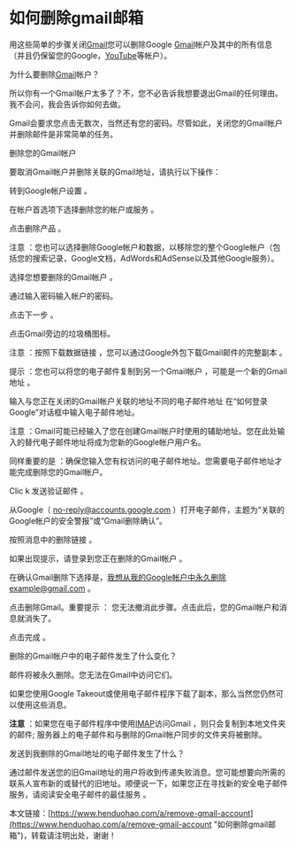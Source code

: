 # 如何删除gmail邮箱
用这些简单的步骤关闭[Gmail](https://www.henduohao.com/tag/gmail "Gmail是Google的免费网络邮件服务，也是世界上用户量最多的邮箱。")您可以删除Google [Gmail](https://www.henduohao.com/tag/gmail "Gmail是Google的免费网络邮件服务，也是世界上用户量最多的邮箱。")帐户及其中的所有信息（并且仍保留您的Google，[YouTube](https://www.henduohao.com/tag/youtube "YouTube，谷歌旗下的美国影音分享网站，是目前全球最大的视频搜索和分享平台。")等帐户）。




为什么要删除[Gmail](https://www.henduohao.com/tag/gmail "Gmail是Google的免费网络邮件服务，也是世界上用户量最多的邮箱。")帐户？

所以你有一个Gmail帐户太多了？不，您不必告诉我想要退出Gmail的任何理由。我不会问，我会告诉你如何去做。

Gmail会要求您点击无数次，当然还有您的密码。尽管如此，关闭您的Gmail帐户并删除邮件是非常简单的任务。




删除您的Gmail帐户

要取消Gmail帐户并删除关联的Gmail地址，请执行以下操作：




转到Google帐户设置 。

在帐户首选项下选择删除您的帐户或服务 。

点击删除产品 。

注意 ：您也可以选择删除Google帐户和数据，以移除您的整个Google帐户（包括您的搜索记录，Google文档，AdWords和AdSense以及其他Google服务）。

选择您想要删除的Gmail帐户 。

通过输入密码输入帐户的密码。

点击下一步 。

点击Gmail旁边的垃圾桶图标。

注意 ：按照下载数据链接 ，您可以通过Google外包下载Gmail邮件的完整副本 。

提示 ：您也可以将您的电子邮件复制到另一个Gmail帐户 ，可能是一个新的Gmail地址 。

输入与您正在关闭的Gmail帐户关联的地址不同的电子邮件地址 在“如何登录Google”对话框中输入电子邮件地址。

注意 ：Gmail可能已经输入了您在创建Gmail帐户时使用的辅助地址。您在此处输入的替代电子邮件地址将成为您新的Google帐户用户名。

同样重要的是 ：确保您输入您有权访问的电子邮件地址。您需要电子邮件地址才能完成删除您的Gmail帐户。

Clic k 发送验证邮件 。

从Google（ no-reply@accounts.google.com ）打开电子邮件，主题为“关联的Google帐户的安全警报”或“Gmail删除确认”。

按照消息中的删除链接 。

如果出现提示，请登录到您正在删除的Gmail帐户 。

在确认Gmail删除下选择是，我想从我的Google帐户中永久删除example@gmail.com 。

点击删除Gmail。重要提示 ： 您无法撤消此步骤。点击此后，您的Gmail帐户和消息就消失了。

点击完成 。

删除的Gmail帐户中的电子邮件发生了什么变化？

邮件将被永久删除。您无法在Gmail中访问它们。




如果您使用Google Takeout或使用电子邮件程序下载了副本，那么当然您仍然可以使用这些消息。




**注意** ：如果您在电子邮件程序中使用[IMAP](https://www.henduohao.com/tag/imap "IMAP（Internet Message Access Protocol）以前称作交互邮件访问协议（Interactive Mail Access Protocol），是一个应用层协议。")访问Gmail ，则只会复制到本地文件夹的邮件; 服务器上的电子邮件和与删除的Gmail帐户同步的文件夹将被删除。




发送到我删除的Gmail地址的电子邮件发生了什么？

通过邮件发送您的旧Gmail地址的用户将收到传递失败消息。您可能想要向所需的联系人宣布新的或替代的旧地址。顺便说一下，如果您正在寻找新的安全电子邮件服务，请阅读安全电子邮件的最佳服务 。

本文链接：[https://www.henduohao.com/a/remove-gmail-account](https://www.henduohao.com/a/remove-gmail-account "如何删除gmail邮箱")，转载请注明出处，谢谢！